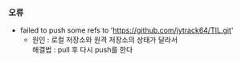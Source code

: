 ### 오류
+ failed to push some refs to 'https://github.com/jytrack64/TIL.git'
    + 원인 : 로컬 저장소와 원격 저장소의 상태가 달라서\
      해결법 : pull 후 다시 push를 한다